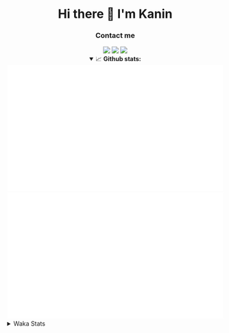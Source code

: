 <div align="center">
 <h1>Hi there 👋 I'm Kanin</h1>
 <h3>Contact me</h3>
 <a href="mailto:im@kanin.dev"><img src="https://img.shields.io/badge/gmail-%23D14836.svg?&style=for-the-badge&logo=gmail&logoColor=white"/></a>
 <a href="https://twitter.com/KaninDev"><img src="https://img.shields.io/badge/twitter-%231DA1F2.svg?&style=for-the-badge&logo=twitter&logoColor=white"/></a>
 <a href="https://www.linkedin.com/in/KaninDev"><img src="https://img.shields.io/badge/linkedin-%230077B5.svg?&style=for-the-badge&logo=linkedin&logoColor=white"/></a>
<details open>
  <summary>📈 <b>Github stats:</b></summary>
  <img src="https://github.com/Kanin/Kanin/blob/master/scripts/GitHubStats/generated/overview.svg"/>
  <img src="https://github.com/Kanin/Kanin/blob/master/scripts/GitHubStats/generated/languages.svg"/>
</details>
</div>

<details>
 <summary>Waka Stats</summary>

<!--START_SECTION:waka-->
![Code Time](http://img.shields.io/badge/Code%20Time-1%2C893%20hrs%2017%20mins-blue)

![Profile Views](http://img.shields.io/badge/Profile%20Views-1-blue)

![Lines of code](https://img.shields.io/badge/From%20Hello%20World%20I%27ve%20Written-26%20Thousand%20lines%20of%20code-blue)

**🐱 My GitHub Data** 

> 🏆 16 Contributions in the Year 2023
 > 
> 📦 97.1 kB Used in GitHub's Storage 
 > 
> 🚫 Not Opted to Hire
 > 
> 📜 18 Public Repositories 
 > 
> 🔑 9 Private Repositories  
 > 
**I'm a Night 🦉** 

```text
🌞 Morning    61 commits     ████░░░░░░░░░░░░░░░░░░░░░   17.09% 
🌆 Daytime    53 commits     ███░░░░░░░░░░░░░░░░░░░░░░   14.85% 
🌃 Evening    98 commits     ██████░░░░░░░░░░░░░░░░░░░   27.45% 
🌙 Night      145 commits    ██████████░░░░░░░░░░░░░░░   40.62%

```
📅 **I'm Most Productive on Sunday** 

```text
Monday       50 commits     ███░░░░░░░░░░░░░░░░░░░░░░   14.01% 
Tuesday      30 commits     ██░░░░░░░░░░░░░░░░░░░░░░░   8.4% 
Wednesday    44 commits     ███░░░░░░░░░░░░░░░░░░░░░░   12.32% 
Thursday     34 commits     ██░░░░░░░░░░░░░░░░░░░░░░░   9.52% 
Friday       28 commits     ██░░░░░░░░░░░░░░░░░░░░░░░   7.84% 
Saturday     49 commits     ███░░░░░░░░░░░░░░░░░░░░░░   13.73% 
Sunday       122 commits    ████████░░░░░░░░░░░░░░░░░   34.17%

```


📊 **This Week I Spent My Time On** 

```text
⌚︎ Time Zone: America/New_York

💬 Programming Languages: 
Python                   1 hr 56 mins        ████████████████████████░   96.85% 
Text                     2 mins              ░░░░░░░░░░░░░░░░░░░░░░░░░   1.86% 
.env file                1 min               ░░░░░░░░░░░░░░░░░░░░░░░░░   0.87% 
Bash                     0 secs              ░░░░░░░░░░░░░░░░░░░░░░░░░   0.41% 
YAML                     0 secs              ░░░░░░░░░░░░░░░░░░░░░░░░░   0.01%

🔥 Editors: 
PyCharm                  2 hrs               █████████████████████████   100.0%

🐱‍💻 Projects: 
BB-CommunityBot          2 hrs               █████████████████████████   100.0%

💻 Operating System: 
Windows                  2 hrs               █████████████████████████   100.0%

```

**I Mostly Code in Python** 

```text
Python                   24 repos            ██████████████████░░░░░░░   72.73% 
JavaScript               3 repos             ██░░░░░░░░░░░░░░░░░░░░░░░   9.09% 
Java                     3 repos             ██░░░░░░░░░░░░░░░░░░░░░░░   9.09% 
Kotlin                   2 repos             █░░░░░░░░░░░░░░░░░░░░░░░░   6.06% 
HTML                     1 repo              ░░░░░░░░░░░░░░░░░░░░░░░░░   3.03%

```


**Timeline**

![Chart not found](https://raw.githubusercontent.com/Kanin/Kanin/master/charts/bar_graph.png) 


 Last Updated on 01/02/2023 22:38:02 UTC
<!--END_SECTION:waka-->
</details>
